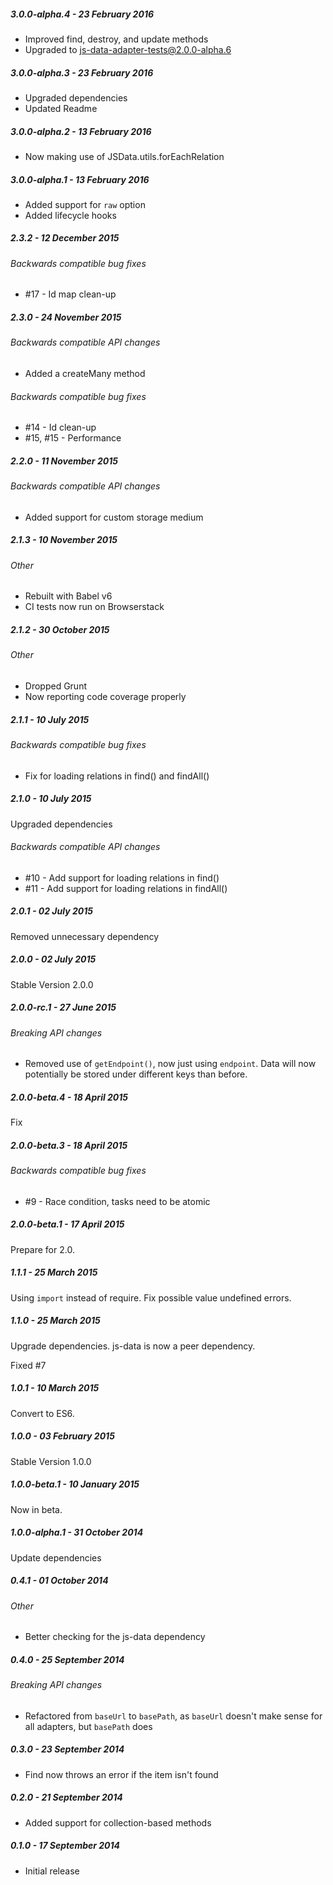 ##### 3.0.0-alpha.4 - 23 February 2016

- Improved find, destroy, and update methods
- Upgraded to js-data-adapter-tests@2.0.0-alpha.6

##### 3.0.0-alpha.3 - 23 February 2016

- Upgraded dependencies
- Updated Readme

##### 3.0.0-alpha.2 - 13 February 2016

- Now making use of JSData.utils.forEachRelation

##### 3.0.0-alpha.1 - 13 February 2016

- Added support for `raw` option
- Added lifecycle hooks

##### 2.3.2 - 12 December 2015

###### Backwards compatible bug fixes
- #17 - Id map clean-up

##### 2.3.0 - 24 November 2015

###### Backwards compatible API changes
- Added a createMany method

###### Backwards compatible bug fixes
- #14 - Id clean-up
- #15, #15 - Performance

##### 2.2.0 - 11 November 2015

###### Backwards compatible API changes
- Added support for custom storage medium

##### 2.1.3 - 10 November 2015

###### Other
- Rebuilt with Babel v6
- CI tests now run on Browserstack

##### 2.1.2 - 30 October 2015

###### Other
- Dropped Grunt
- Now reporting code coverage properly

##### 2.1.1 - 10 July 2015

###### Backwards compatible bug fixes
- Fix for loading relations in find() and findAll()

##### 2.1.0 - 10 July 2015

Upgraded dependencies

###### Backwards compatible API changes
- #10 - Add support for loading relations in find()
- #11 - Add support for loading relations in findAll()

##### 2.0.1 - 02 July 2015

Removed unnecessary dependency

##### 2.0.0 - 02 July 2015

Stable Version 2.0.0

##### 2.0.0-rc.1 - 27 June 2015

###### Breaking API changes
- Removed use of `getEndpoint()`, now just using `endpoint`. Data will now potentially be stored under different keys than before.

##### 2.0.0-beta.4 - 18 April 2015

Fix

##### 2.0.0-beta.3 - 18 April 2015

###### Backwards compatible bug fixes
- #9 - Race condition, tasks need to be atomic

##### 2.0.0-beta.1 - 17 April 2015

Prepare for 2.0.

##### 1.1.1 - 25 March 2015

Using `import` instead of require. Fix possible value undefined errors.

##### 1.1.0 - 25 March 2015

Upgrade dependencies. js-data is now a peer dependency.

Fixed #7

##### 1.0.1 - 10 March 2015

Convert to ES6.

##### 1.0.0 - 03 February 2015

Stable Version 1.0.0

##### 1.0.0-beta.1 - 10 January 2015

Now in beta.

##### 1.0.0-alpha.1 - 31 October 2014

Update dependencies

##### 0.4.1 - 01 October 2014

###### Other
- Better checking for the js-data dependency

##### 0.4.0 - 25 September 2014

###### Breaking API changes
- Refactored from `baseUrl` to `basePath`, as `baseUrl` doesn't make sense for all adapters, but `basePath` does

##### 0.3.0 - 23 September 2014

- Find now throws an error if the item isn't found

##### 0.2.0 - 21 September 2014

- Added support for collection-based methods

##### 0.1.0 - 17 September 2014

- Initial release
